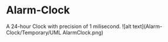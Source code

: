# Alarm-Clock
A 24-hour Clock with precision of 1 milisecond.
![alt text](Alarm-Clock/Temporary/UML AlarmClock.png)
